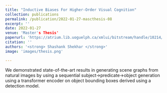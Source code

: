 ```yaml
---
title: "Inductive Biases For Higher-Order Visual Cognition"
collection: publications
permalink: /publication/2022-01-27-mascthesis-08
excerpt: ''
date: 2022-01-27
venue: 'Master's Thesis'
paperurl: 'https://atrium.lib.uoguelph.ca/xmlui/bitstream/handle/10214/26739/Shekhar_Shashank_202201_MASc.pdf'
citation: ''
authors: '<strong> Shashank Shekhar </strong>'
image: 'images/thesis.png' 

---
```


We demonstrated state-of-the-art results in generating scene graphs from natural images by using a sequential subject->predicate->object generation using a transformer encoder on object bounding boxes derived using a detection model.
